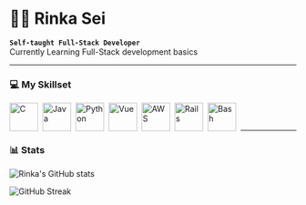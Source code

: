 # 👨‍💻 Rinka Sei

**`Self-taught Full-Stack Developer`**  
Currently Learning Full-Stack development basics

---

### 💻 My Skillset

<img align="left" alt="C" width="50px" style="padding-right:5px;" src="https://cdn.jsdelivr.net/gh/devicons/devicon@latest/icons/c/c-original.svg" />          
<img align="left" alt="Java" width="50px" style="padding-right:5px;" src="https://cdn.jsdelivr.net/gh/devicons/devicon@latest/icons/java/java-original-wordmark.svg" />
<img align="left" alt="Python" width="50px" style="padding-right:5px;" src="https://cdn.jsdelivr.net/gh/devicons/devicon@latest/icons/python/python-original-wordmark.svg" />
<img align="left" alt="Vue" width="50px" style="padding-right:5px;" src="https://cdn.jsdelivr.net/gh/devicons/devicon@latest/icons/vuejs/vuejs-original-wordmark.svg" />
<img align="left" alt="AWS" width="50px" style="padding-right:5px;" src="https://cdn.jsdelivr.net/gh/devicons/devicon@latest/icons/amazonwebservices/amazonwebservices-original-wordmark.svg" />
<img align="left" alt="Rails" width="50px" style="padding-right:5px;" src="https://cdn.jsdelivr.net/gh/devicons/devicon@latest/icons/rails/rails-plain-wordmark.svg" />
<img align="left" alt="Bash" width="50px" style="padding-right:5px;" src="https://cdn.jsdelivr.net/gh/devicons/devicon@latest/icons/bash/bash-original.svg" />
<br />
<br /> 

---

### 📊 Stats

![Rinka's GitHub stats](https://github-readme-stats.vercel.app/api?username=Rinka-Sei&show_icons=true&theme=apprentice)

![GitHub Streak](https://streak-stats.demolab.com?user=Rinka-Sei&theme=apprentice&border_radius=4.5)

